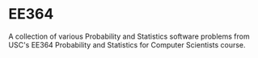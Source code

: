 # EE364
A collection of various Probability and Statistics software problems from USC's EE364 Probability and Statistics for Computer Scientists course.
